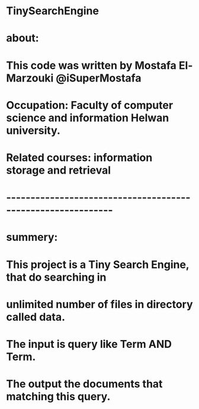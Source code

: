 # TinySearchEngine
# about:
# This code was written by Mostafa El-Marzouki @iSuperMostafa
# Occupation: Faculty of computer science and information Helwan university.
# Related courses: information storage and retrieval
# ------------------------------------------------------------
# summery:
# This project is a Tiny Search Engine, that do searching in
# unlimited number of files in directory called data.
# The input is query like Term AND Term.
# The output the documents that matching this query.
